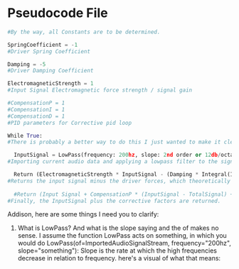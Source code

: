 # Pseudocode File

```python
#By the way, all Constants are to be determined.

SpringCoefficient = -1
#Driver Spring Coefficient

Damping = -5
#Driver Damping Coefficient

ElectromagneticStrength = 1
#Input Signal Electromagnetic force strength / signal gain

#CompensationP = 1
#CompensationI = 1
#CompensationD = 1
#PID parameters for Corrective pid loop

While True:
#There is probably a better way to do this I just wanted to make it clear that this is a forever repeating loop.

  InputSignal = LowPass(frequency: 200hz, slope: 2nd order or 12db/octave) of (Imported Audio Signal Stream)
#Importing current audio data and applying a lowpass filter to the signal

  Return (ElectromagneticStrength * InputSignal - (Damping * Integral(InputSignal) + SpringCoefficient * Integral^2(InputSignal))
#Returns the input signal minus the driver forces, which theoretically creates a total net force on the driver that is proportional to InputSignal
  
  #Return (Input Signal + CompensationP * (InputSignal - TotalSignal) + CompensationI * Integral(InputSignal - TotalSignal) + CompensationI * Derivative(InputSignal - TotalSignal))
#Finally, the InputSignal plus the corrective factors are returned.
```
Addison, here are some things I need you to clarify:
1. What is LowPass? And what is the slope saying and the of makes no sense. I assume the function LowPass acts on something, in which you would do LowPass(of=ImportedAudioSignalStream, frequency="200hz", slope="something"): Slope is the rate at which the high frequencies decrease in relation to frequency. here's a visual of what that means:

